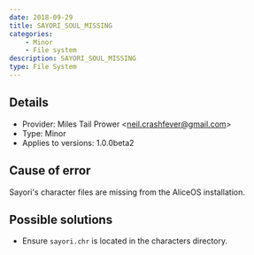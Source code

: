 ```yaml
---
date: 2018-09-29
title: SAYORI_SOUL_MISSING
categories:
    - Minor
    - File system
description: SAYORI_SOUL_MISSING
type: File System
---
```

## Details
- Provider: Miles Tail Prower <[neil.crashfever@gmail.com](mailto:neil.crashfever@gmail.com)>
- Type: Minor
- Applies to versions: 1.0.0beta2

## Cause of error
Sayori's character files are missing from the AliceOS installation. 

## Possible solutions
- Ensure `sayori.chr` is located in the characters directory.
